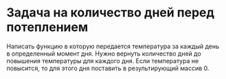 # Задача на количество дней перед потеплением

Написать функцию в которую передается температура за каждый день в определенный момент дня. Нужно вернуть количество дней до повышения температуры для каждого дня. Если температура не повысится, то для этого дня поставить в результирующий массив 0.
